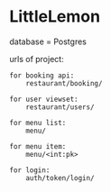 # LittleLemon

database = Postgres

urls of project:

    for booking api:
        restaurant/booking/
    
    for user viewset:
        restaurant/users/

    for menu list:
        menu/
    
    for menu item:
        menu/<int:pk>
    
    for login:
        auth/token/login/
    

